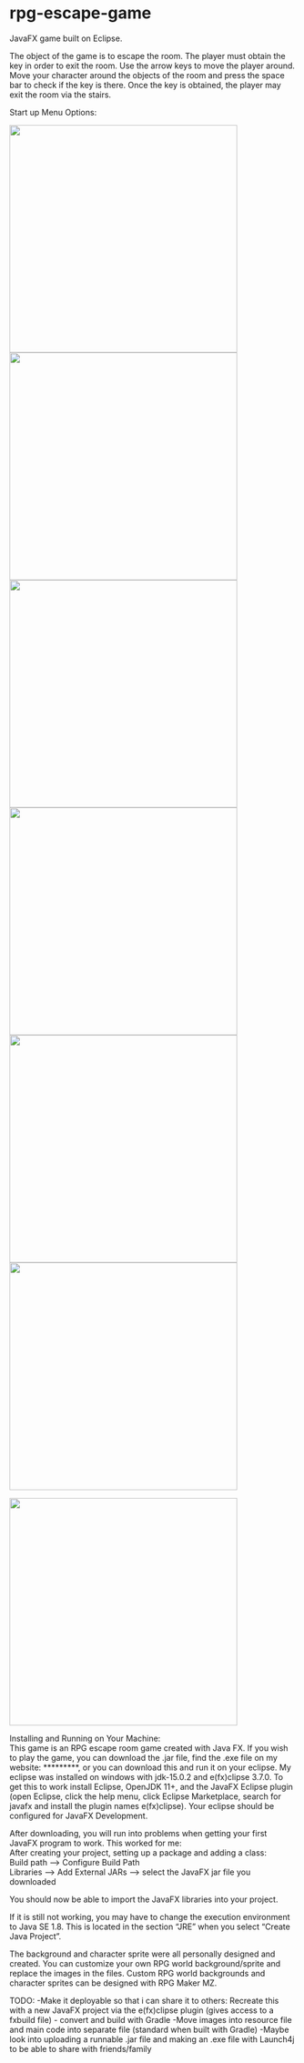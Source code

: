 # rpg-escape-game
JavaFX game built on Eclipse.

The object of the game is to escape the room. The player must obtain the key in order to exit the room. Use the arrow keys to move the player around. Move your character around the objects of the room and press the space bar to check if the key is there. Once the key is obtained, the player may exit the room via the stairs.

Start up Menu Options:

<img src="https://user-images.githubusercontent.com/54614988/125993363-67bdcc76-2ca1-4402-85fc-28817532adb8.PNG" width="400">

<img src="https://user-images.githubusercontent.com/54614988/125993378-57b1e43f-bbe2-4482-acb9-50a7ca97a3f8.PNG" width="400">

<img src="https://user-images.githubusercontent.com/54614988/125993722-adb22b83-dd10-4f6e-afd8-317cabcab4cd.PNG" width="400">

<img src="https://user-images.githubusercontent.com/54614988/125992963-f83ba722-75a8-45b1-8df8-e0da949b06c9.PNG" width="400">

<img src="https://user-images.githubusercontent.com/54614988/125993804-86754d60-ccd4-4774-a866-6bd382e66fb4.PNG" width="400">

<img src="https://user-images.githubusercontent.com/54614988/125993853-211336dd-22cd-4c36-a742-b047e6e8f195.PNG" width="400">

<img src="https://user-images.githubusercontent.com/54614988/125993852-c59dee35-95cd-4129-906c-d0fc185509bd.PNG" width="400"> <br />



Installing and Running on Your Machine: <br />
This game is an RPG escape room game created with Java FX. If you wish to play the game, you can download the .jar file, find the .exe file on my website: *********, or you can download this and run it on your eclipse. My eclipse was installed on windows with jdk-15.0.2 and e(fx)clipse 3.7.0.
To get this to work install Eclipse, OpenJDK 11+, and the JavaFX Eclipse plugin (open Eclipse, click the help menu, click Eclipse Marketplace, search for javafx and install the plugin names e(fx)clipse). Your eclipse should be configured for JavaFX Development.


After downloading, you will run into problems when getting your first JavaFX program to work. This worked for me: <br />
After creating your project, setting up a package and adding a class: <br />
Build path —> Configure Build Path <br />
Libraries —> Add External JARs —> select the JavaFX jar file you downloaded <br />

You should now be able to import the JavaFX libraries into your project.

If it is still not working, you may have to change the execution environment to Java SE 1.8. This is located in the section “JRE” when you select “Create Java Project”.


The background and character sprite were all personally designed and created. You can customize your own RPG world background/sprite and replace the images in the files. Custom RPG world backgrounds and character sprites can be designed with RPG Maker MZ.

TODO: 
-Make it deployable so that i can share it to others: Recreate this with a new JavaFX project via the e(fx)clipse plugin (gives access to a fxbuild file) - convert and build with Gradle
-Move images into resource file and main code into separate file (standard when built with Gradle)
-Maybe look into uploading a runnable .jar file and making an .exe file with Launch4j to be able to share with friends/family
